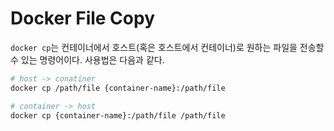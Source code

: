 # Docker File Copy

`docker cp`는 컨테이너에서 호스트(혹은 호스트에서 컨테이너)로 원하는 파일을 전송할 수 있는 명령어이다. 사용법은 다음과 같다.

```bash
# host -> conatiner
docker cp /path/file {container-name}:/path/file

# container -> host
docker cp {container-name}:/path/file /path/file
```
